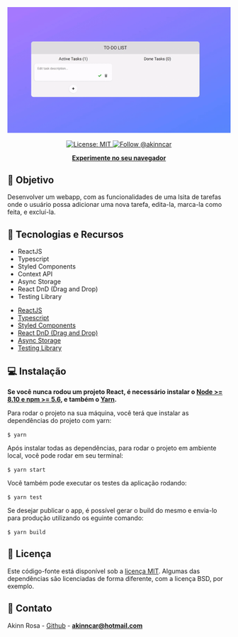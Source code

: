 <p align="center"> 
  <img src="./public/preview.gif" href="https://todo-list.akinncar.vercel.app/">
</p>

<p align="center"> 
  <a aria-label="" href="/LICENSE" target="_blank">
    <img alt="License: MIT" src="https://img.shields.io/badge/License-MIT-success.svg?style=flat-square&color=33CC12" target="_blank" />
  </a>

  <a aria-label="instagram" href="https://www.instagram.com/akinncar/" target="_blank">
    <img alt="Follow @akinncar" src="https://img.shields.io/twitter/follow/akinncar.svg?style=flat-square&label=Follow%20%40akinncar&logo=INSTAGRAM&logoColor=FFFFFF&labelColor=000&logoWidth=15&color=lightgray" />
  </a>
</p>

<p align="center">
  <a aria-label="try expo crossy road in the browser" href="https://todo-list.akinncar.vercel.app/"><b>Experimente no seu navegador</b></a>
</p>

## :dart: Objetivo

Desenvolver um webapp, com as funcionalidades de uma lsita de tarefas onde o usuário possa adicionar uma nova tarefa, edita-la, marca-la como feita, e excluí-la.

## :hammer: Tecnologias e Recursos

<ul>
  <li>ReactJS</li>
  <li>Typescript</li>
  <li>Styled Components</li>
  <li>Context API</li>
  <li>Async Storage</li>
  <li>React DnD (Drag and Drop)</li>
  <li>Testing Library</li>
</ul>

- [ReactJS](https://reactjs.org/)
- [Typescript](https://www.typescriptlang.org/)
- [Styled Components](https://styled-components.com/)
- [React DnD (Drag and Drop)](https://react-dnd.github.io/react-dnd/about)
- [Async Storage](https://developer.mozilla.org/pt-BR/docs/Web/API/Window/Window.localStorage)
- [Testing Library](https://testing-library.com/docs/react-testing-library/intro/)

## :computer: Instalação

**Se você nunca rodou um projeto React, é necessário instalar o [Node >= 8.10 e npm >= 5.6](https://nodejs.org/en/), e também o [Yarn](https://classic.yarnpkg.com/en/docs/install/#windows-stable).**

Para rodar o projeto na sua máquina, você terá que instalar as dependências do projeto com yarn:

`$ yarn`

Após instalar todas as dependências, para rodar o projeto em ambiente local, você pode rodar em seu terminal:

`$ yarn start`

Você também pode executar os testes da aplicação rodando:

`$ yarn test`

Se desejar publicar o app, é possível gerar o build do mesmo e envia-lo para produção utilizando os eguinte comando:

`$ yarn build`

## :closed_book: Licença

Este código-fonte está disponível sob a [licença MIT](LICENSE). Algumas das dependências são licenciadas de forma diferente, com a licença BSD, por exemplo.

## :boy: Contato

Akinn Rosa - [Github](https://github.com/akinncar) - **[akinncar@hotmail.com](mailto:akinncar@hotmail.com)**

